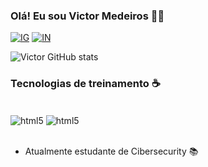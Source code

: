 ### Olá! Eu sou Victor Medeiros 👍🏼

[![IG](https://img.shields.io/badge/Instagram-E4405F?style=for-the-badge&logo=instagram&logoColor=white
)](https://www.instagram.com/djvyctor/)
[![IN](https://img.shields.io/badge/LinkedIn-0077B5?style=for-the-badge&logo=linkedin&logoColor=white
)](https://www.linkedin.com/in/victor-medeiros-a06165301/)


![Victor GitHub stats](https://github-readme-stats.vercel.app/api?username=djvyctor&theme=tokyonight)

### Tecnologias de treinamento ☕

<div style="display: inline_block"><br/>
    <img align="center" alt="html5" src="https://img.shields.io/badge/TypeScript-007ACC?style=for-the-badge&logo=typescript&logoColor=white" />
    <img align="center" alt="html5" src="https://img.shields.io/badge/Visual_Studio_Code-0078D4?style=for-the-badge&logo=visual%20studio%20code&logoColor=white" />
</div><br/>


- Atualmente estudante de Cibersecurity 📚
